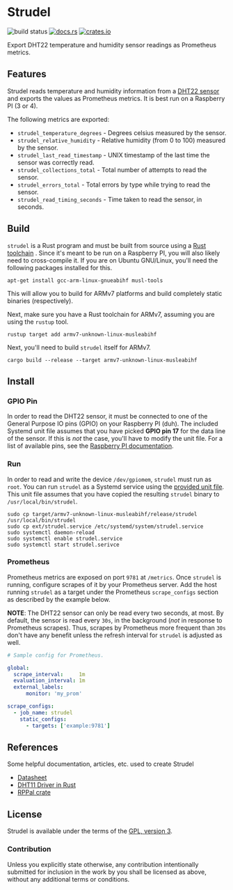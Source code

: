 # Strudel

![build status](https://github.com/56quarters/strudel/actions/workflows/rust.yml/badge.svg)
[![docs.rs](https://docs.rs/strudel/badge.svg)](https://docs.rs/strudel/)
[![crates.io](https://img.shields.io/crates/v/strudel.svg)](https://crates.io/crates/strudel/)

Export DHT22 temperature and humidity sensor readings as Prometheus metrics.

## Features

Strudel reads temperature and humidity information from a [DHT22 sensor](https://learn.adafruit.com/dht)
and exports  the values as Prometheus metrics. It is best run on a Raspberry PI (3 or 4).

The following metrics are exported:

* `strudel_temperature_degrees` - Degrees celsius measured by the sensor.
* `strudel_relative_humidity` - Relative humidity (from 0 to 100) measured by the sensor.
* `strudel_last_read_timestamp` - UNIX timestamp of the last time the sensor was correctly read.
* `strudel_collections_total` - Total number of attempts to read the sensor.
* `strudel_errors_total` - Total errors by type while trying to read the sensor.
* `strudel_read_timing_seconds` - Time taken to read the sensor, in seconds.

## Build

`strudel` is a Rust program and must be built from source using a [Rust toolchain](https://rustup.rs/)
. Since it's meant  to be run on a Raspberry PI, you will also likely need to cross-compile it. If you
are on Ubuntu GNU/Linux, you'll need the following packages installed for this.

```text
apt-get install gcc-arm-linux-gnueabihf musl-tools
```

This will allow you to build for ARMv7 platforms and build completely static binaries (respectively).

Next, make sure you have a Rust toolchain for ARMv7, assuming you are using the `rustup` tool.

```text
rustup target add armv7-unknown-linux-musleabihf
```

Next, you'll need to build `strudel` itself for ARMv7.

```text
cargo build --release --target armv7-unknown-linux-musleabihf
```

## Install

### GPIO Pin

In order to read the DHT22 sensor, it must be connected to one of the General Purpose IO pins (GPIO)
on your Raspberry PI (duh). The included Systemd unit file assumes that you have picked **GPIO pin 17**
for the data line of the sensor. If this is *not* the case, you'll have to modify the unit file. For
a list of available pins, see the [Raspberry PI documentation](https://www.raspberrypi.com/documentation/computers/os.html#gpio-and-the-40-pin-header).

### Run

In order to read and write the device `/dev/gpiomem`, `strudel` must run as `root`. You can run
`strudel` as a Systemd service using the [provided unit file](ext/strudel.service). This unit file
assumes that you have copied the resulting `strudel` binary to `/usr/local/bin/strudel`.

```text
sudo cp target/armv7-unknown-linux-musleabihf/release/strudel /usr/local/bin/strudel
sudo cp ext/strudel.service /etc/systemd/system/strudel.service
sudo systemctl daemon-reload
sudo systemctl enable strudel.service
sudo systemctl start strudel.serivce
```

### Prometheus

Prometheus metrics are exposed on port `9781` at `/metrics`. Once `strudel`
is running, configure scrapes of it by your Prometheus server. Add the host running
`strudel` as a target under the Prometheus `scrape_configs` section as described by
the example below.

**NOTE**: The DHT22 sensor can only be read every two seconds, at most. By default, the
sensor is read every `30s`, in the background (*not* in response to Prometheus scrapes).
Thus, scrapes by Prometheus more frequent than `30s` don't have any benefit unless the
refresh interval for `strudel` is adjusted as well.

```yaml
# Sample config for Prometheus.

global:
  scrape_interval:     1m
  evaluation_interval: 1m
  external_labels:
      monitor: 'my_prom'

scrape_configs:
  - job_name: strudel
    static_configs:
      - targets: ['example:9781']
```

## References

Some helpful documentation, articles, etc. used to create Strudel

* [Datasheet](https://cdn-shop.adafruit.com/datasheets/Digital+humidity+and+temperature+sensor+AM2302.pdf)
* [DHT11 Driver in Rust](https://www.speblog.org/blog/dht11-temperature-humidity-rust-driver-raspberry-pi/)
* [RPPal crate](https://crates.io/crates/rppal)

## License

Strudel is available under the terms of the [GPL, version 3](LICENSE).

### Contribution

Unless you explicitly state otherwise, any contribution intentionally submitted
for inclusion in the work by you shall be licensed as above, without any
additional terms or conditions.
